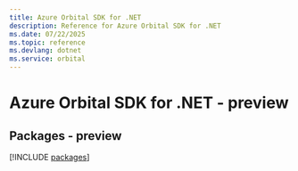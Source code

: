 ```yaml
---
title: Azure Orbital SDK for .NET
description: Reference for Azure Orbital SDK for .NET
ms.date: 07/22/2025
ms.topic: reference
ms.devlang: dotnet
ms.service: orbital
---
```

# Azure Orbital SDK for .NET - preview
## Packages - preview
[!INCLUDE [packages](orbital-index.md)]